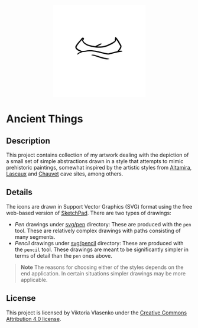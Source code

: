 <p align="center">
<img src="https://github.com/BurlesTan/ancient-things/blob/main/svg/pen/canoe_1.svg" width="250" height="250" />
</p>

# Ancient Things

## Description

This project contains collection of my artwork dealing with the
depiction of a small set of simple abstractions drawn in a style that
attempts to mimic prehistoric paintings, somewhat inspired by the artistic
styles from
[Altamira](https://en.wikipedia.org/wiki/Cave_of_Altamira),
[Lascaux](https://en.wikipedia.org/wiki/Lascaux) and
[Chauvet](https://en.wikipedia.org/wiki/Chauvet_Cave) cave sites, among others.

## Details

The icons are drawn in Support Vector Graphics (SVG) format using the
free web-based version of [SketchPad](https://sketch.io/sketchpad/). There are two types of
drawings:

*  *Pen* drawings under [svg/pen](svg/pen) directory: These are produced
  with the `pen` tool. These are relatively complex drawings with paths consisting
  of many segments.
*  *Pencil* drawings under [svg/pencil](svg/pencil) directory: These are produced
  with the `pencil` tool. These drawings are meant to be significantly simpler in
  terms of detail than the `pen` ones above.

> **Note** The reasons for choosing either of the styles depends on
    the end application. In certain situations simpler drawings may be
    more applicable.

## License

This project is licensed by Viktoria Vlasenko under the [Creative
Commons Attribution 4.0
license](https://creativecommons.org/licenses/by/4.0/).
